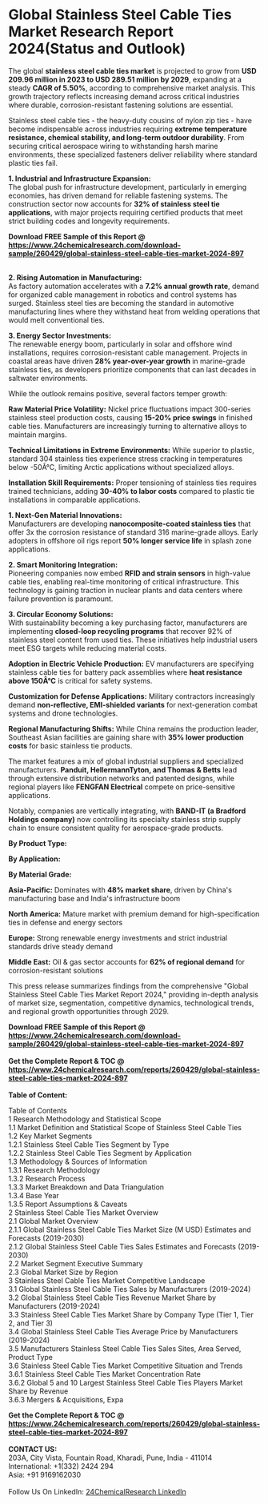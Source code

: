 <h1>Global Stainless Steel Cable Ties Market Research Report 2024(Status and Outlook)</h1><p>The global <strong>stainless steel cable ties market</strong> is projected to grow from <strong>USD 209.96 million in 2023 to USD 289.51 million by 2029</strong>, expanding at a steady <strong>CAGR of 5.50%</strong>, according to comprehensive market analysis. This growth trajectory reflects increasing demand across critical industries where durable, corrosion-resistant fastening solutions are essential.</p><p>Stainless steel cable ties - the heavy-duty cousins of nylon zip ties - have become indispensable across industries requiring <strong>extreme temperature resistance, chemical stability, and long-term outdoor durability</strong>. From securing critical aerospace wiring to withstanding harsh marine environments, these specialized fasteners deliver reliability where standard plastic ties fail.</p><p><strong>1. Industrial and Infrastructure Expansion:</strong><br>
The global push for infrastructure development, particularly in emerging economies, has driven demand for reliable fastening systems. The construction sector now accounts for <strong>32% of stainless steel tie applications</strong>, with major projects requiring certified products that meet strict building codes and longevity requirements.</p><div><b>Download FREE Sample of this Report @ 
            <a href="https://www.24chemicalresearch.com/download-sample/260429/global-stainless-steel-cable-ties-market-2024-897">
            https://www.24chemicalresearch.com/download-sample/260429/global-stainless-steel-cable-ties-market-2024-897</a></b></div><br><p><strong>2. Rising Automation in Manufacturing:</strong><br>
As factory automation accelerates with a <strong>7.2% annual growth rate</strong>, demand for organized cable management in robotics and control systems has surged. Stainless steel ties are becoming the standard in automotive manufacturing lines where they withstand heat from welding operations that would melt conventional ties.</p><p><strong>3. Energy Sector Investments:</strong><br>
The renewable energy boom, particularly in solar and offshore wind installations, requires corrosion-resistant cable management. Projects in coastal areas have driven <strong>28% year-over-year growth</strong> in marine-grade stainless ties, as developers prioritize components that can last decades in saltwater environments.</p><p>While the outlook remains positive, several factors temper growth:</p><p><strong>Raw Material Price Volatility:</strong> Nickel price fluctuations impact 300-series stainless steel production costs, causing <strong>15-20% price swings</strong> in finished cable ties. Manufacturers are increasingly turning to alternative alloys to maintain margins.</p><p><strong>Technical Limitations in Extreme Environments:</strong> While superior to plastic, standard 304 stainless ties experience stress cracking in temperatures below -50Â°C, limiting Arctic applications without specialized alloys.</p><p><strong>Installation Skill Requirements:</strong> Proper tensioning of stainless ties requires trained technicians, adding <strong>30-40% to labor costs</strong> compared to plastic tie installations in comparable applications.</p><p><strong>1. Next-Gen Material Innovations:</strong><br>
Manufacturers are developing <strong>nanocomposite-coated stainless ties</strong> that offer 3x the corrosion resistance of standard 316 marine-grade alloys. Early adopters in offshore oil rigs report <strong>50% longer service life</strong> in splash zone applications.</p><p><strong>2. Smart Monitoring Integration:</strong><br>
Pioneering companies now embed <strong>RFID and strain sensors</strong> in high-value cable ties, enabling real-time monitoring of critical infrastructure. This technology is gaining traction in nuclear plants and data centers where failure prevention is paramount.</p><p><strong>3. Circular Economy Solutions:</strong><br>
With sustainability becoming a key purchasing factor, manufacturers are implementing <strong>closed-loop recycling programs</strong> that recover 92% of stainless steel content from used ties. These initiatives help industrial users meet ESG targets while reducing material costs.</p><p><strong>Adoption in Electric Vehicle Production:</strong> EV manufacturers are specifying stainless cable ties for battery pack assemblies where <strong>heat resistance above 150Â°C</strong> is critical for safety systems.</p><p><strong>Customization for Defense Applications:</strong> Military contractors increasingly demand <strong>non-reflective, EMI-shielded variants</strong> for next-generation combat systems and drone technologies.</p><p><strong>Regional Manufacturing Shifts:</strong> While China remains the production leader, Southeast Asian facilities are gaining share with <strong>35% lower production costs</strong> for basic stainless tie products.</p><p>The market features a mix of global industrial suppliers and specialized manufacturers. <strong>Panduit, HellermannTyton, and Thomas &amp; Betts</strong> lead through extensive distribution networks and patented designs, while regional players like <strong>FENGFAN Electrical</strong> compete on price-sensitive applications.</p><p>Notably, companies are vertically integrating, with <strong>BAND-IT (a Bradford Holdings company)</strong> now controlling its specialty stainless strip supply chain to ensure consistent quality for aerospace-grade products.</p><p><strong>By Product Type:</strong></p><p><strong>By Application:</strong></p><p><strong>By Material Grade:</strong></p><p><strong>Asia-Pacific:</strong> Dominates with <strong>48% market share</strong>, driven by China's manufacturing base and India's infrastructure boom</p><p><strong>North America:</strong> Mature market with premium demand for high-specification ties in defense and energy sectors</p><p><strong>Europe:</strong> Strong renewable energy investments and strict industrial standards drive steady demand</p><p><strong>Middle East:</strong> Oil &amp; gas sector accounts for <strong>62% of regional demand</strong> for corrosion-resistant solutions</p><p>This press release summarizes findings from the comprehensive "Global Stainless Steel Cable Ties Market Report 2024," providing in-depth analysis of market size, segmentation, competitive dynamics, technological trends, and regional growth opportunities through 2029.</p><div><b>Download FREE Sample of this Report @ 
            <a href="https://www.24chemicalresearch.com/download-sample/260429/global-stainless-steel-cable-ties-market-2024-897">
            https://www.24chemicalresearch.com/download-sample/260429/global-stainless-steel-cable-ties-market-2024-897</a></b></div><br><div><b>Get the Complete Report & TOC @ 
            <a href="https://www.24chemicalresearch.com/reports/260429/global-stainless-steel-cable-ties-market-2024-897">
            https://www.24chemicalresearch.com/reports/260429/global-stainless-steel-cable-ties-market-2024-897</a></b></div><br>
            <b>Table of Content:</b><p>Table of Contents<br />
1 Research Methodology and Statistical Scope<br />
1.1 Market Definition and Statistical Scope of Stainless Steel Cable Ties<br />
1.2 Key Market Segments<br />
1.2.1 Stainless Steel Cable Ties Segment by Type<br />
1.2.2 Stainless Steel Cable Ties Segment by Application<br />
1.3 Methodology & Sources of Information<br />
1.3.1 Research Methodology<br />
1.3.2 Research Process<br />
1.3.3 Market Breakdown and Data Triangulation<br />
1.3.4 Base Year<br />
1.3.5 Report Assumptions & Caveats<br />
2 Stainless Steel Cable Ties Market Overview<br />
2.1 Global Market Overview<br />
2.1.1 Global Stainless Steel Cable Ties Market Size (M USD) Estimates and Forecasts (2019-2030)<br />
2.1.2 Global Stainless Steel Cable Ties Sales Estimates and Forecasts (2019-2030)<br />
2.2 Market Segment Executive Summary<br />
2.3 Global Market Size by Region<br />
3 Stainless Steel Cable Ties Market Competitive Landscape<br />
3.1 Global Stainless Steel Cable Ties Sales by Manufacturers (2019-2024)<br />
3.2 Global Stainless Steel Cable Ties Revenue Market Share by Manufacturers (2019-2024)<br />
3.3 Stainless Steel Cable Ties Market Share by Company Type (Tier 1, Tier 2, and Tier 3)<br />
3.4 Global Stainless Steel Cable Ties Average Price by Manufacturers (2019-2024)<br />
3.5 Manufacturers Stainless Steel Cable Ties Sales Sites, Area Served, Product Type<br />
3.6 Stainless Steel Cable Ties Market Competitive Situation and Trends<br />
3.6.1 Stainless Steel Cable Ties Market Concentration Rate<br />
3.6.2 Global 5 and 10 Largest Stainless Steel Cable Ties Players Market Share by Revenue<br />
3.6.3 Mergers & Acquisitions, Expa</p><div><b>Get the Complete Report & TOC @ 
            <a href="https://www.24chemicalresearch.com/reports/260429/global-stainless-steel-cable-ties-market-2024-897">
            https://www.24chemicalresearch.com/reports/260429/global-stainless-steel-cable-ties-market-2024-897</a></b></div><br><b>CONTACT US:</b><br>
            203A, City Vista, Fountain Road, Kharadi, Pune, India - 411014<br>
            International: +1(332) 2424 294<br>
            Asia: +91 9169162030 <br><br>
            Follow Us On LinkedIn: <a href="https://www.linkedin.com/company/24chemicalresearch/">24ChemicalResearch LinkedIn</a>